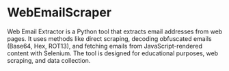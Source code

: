 # WebEmailScraper
Web Email Extractor is a Python tool that extracts email addresses from web pages. It uses methods like direct scraping, decoding obfuscated emails (Base64, Hex, ROT13), and fetching emails from JavaScript-rendered content with Selenium. The tool is designed for educational purposes, web scraping, and data collection.
